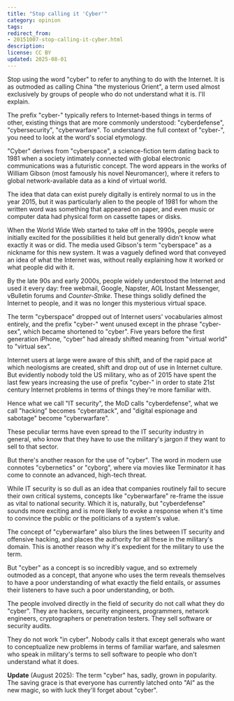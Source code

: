 ```yaml
---
title: "Stop calling it 'Cyber'"
category: opinion
tags: 
redirect_from:
- 20151007-stop-calling-it-cyber.html
description: 
license: CC BY
updated: 2025-08-01
---
```


Stop using the word "cyber" to refer to anything to do with the Internet. It is
as outmoded as calling China "the mysterious Orient", a term used almost
exclusively by groups of people who do not understand what it is. I'll explain.

The prefix "cyber-" typically refers to Internet-based things in terms of other,
existing things that are more commonly understood: "cyberdefense",
"cybersecurity", "cyberwarfare". To understand the full context of "cyber-", you
need to look at the word's social etymology.

"Cyber" derives from "cyberspace", a science-fiction term dating back to 1981
when a society intimately connected with global electronic communications was a
futuristic concept. The word appears in the works of William Gibson (most
famously his novel Neuromancer), where it refers to global network-available
data as a kind of virtual world.

The idea that data can exist purely digitally is entirely normal to us in the
year 2015, but it was particularly alien to the people of 1981 for whom the
written word was something that appeared on paper, and even music or computer
data had physical form on cassette tapes or disks.

When the World Wide Web started to take off in the 1990s, people were initially
excited for the possibilities it held but generally didn't know what exactly it
was or did. The media used Gibson's term "cyberspace" as a nickname for this new
system. It was a vaguely defined word that conveyed an idea of what the Internet
was, without really explaining how it worked or what people did with it.

By the late 90s and early 2000s, people widely understood the Internet and used
it every day: free webmail, Google, Napster, AOL Instant Messenger, vBulletin
forums and _Counter-Strike_. These things solidly defined the Internet to
people, and it was no longer this mysterious virtual space.

The term "cyberspace" dropped out of Internet users' vocabularies almost
entirely, and the prefix "cyber-" went unused except in the phrase "cyber-sex",
which became shortened to "cyber". Five years before the first generation
iPhone, "cyber" had already shifted meaning from "virtual world" to "virtual
sex".

Internet users at large were aware of this shift, and of the rapid pace at which
neologisms are created, shift and drop out of use in Internet culture. But
evidently nobody told the US military, who as of 2015 have spent the last few
years increasing the use of prefix "cyber-" in order to state 21st century
Internet problems in terms of things they're more familiar with.

Hence what we call "IT security", the MoD calls "cyberdefense", what we call
"hacking" becomes "cyberattack", and "digital espionage and sabotage" become
"cyberwarfare".

These peculiar terms have even spread to the IT security industry in general,
who know that they have to use the military's jargon if they want to sell to
that sector.

But there's another reason for the use of "cyber". The word in modern use
connotes "cybernetics" or "cyborg", where via movies like Terminator it has come
to connote an advanced, high-tech threat.

While IT security is so dull as an idea that companies routinely fail to secure
their own critical systems, concepts like "cyberwarfare" re-frame the issue as
vital to national security. Which it is, naturally, but "cyberdefense" sounds
more exciting and is more likely to evoke a response when it's time to convince
the public or the politicians of a system's value.

The concept of "cyberwarfare" also blurs the lines between IT security and
offensive hacking, and places the authority for all these in the military's
domain. This is another reason why it's expedient for the military to use the
term.

But "cyber" as a concept is so incredibly vague, and so extremely outmoded as a
concept, that anyone who uses the term reveals themselves to have a poor
understanding of what exactly the field entails, or assumes their listeners to
have such a poor understanding, or both.

The people involved directly in the field of security do not call what they do
"cyber". They are hackers, security engineers, programmers, network engineers,
cryptographers or penetration testers. They sell software or security audits.

They do not work "in cyber". Nobody calls it that except generals who want to
conceptualize new problems in terms of familiar warfare, and salesmen who speak
in military's terms to sell software to people who don't understand what it
does.

**Update** (August 2025): The term "cyber" has, sadly, grown in popularity. The
saving grace is that everyone has currently latched onto "AI" as the new magic,
so with luck they'll forget about "cyber".
